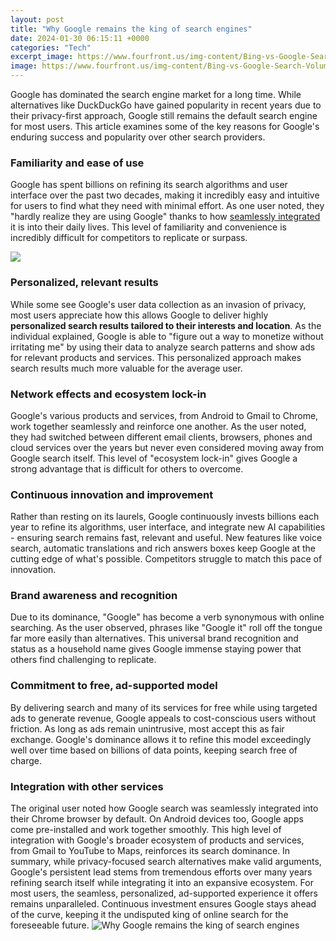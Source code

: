 ```yaml
---
layout: post
title: "Why Google remains the king of search engines"
date: 2024-01-30 06:15:11 +0000
categories: "Tech"
excerpt_image: https://www.fourfront.us/img-content/Bing-vs-Google-Search-Volume.png
image: https://www.fourfront.us/img-content/Bing-vs-Google-Search-Volume.png
---
```


Google has dominated the search engine market for a long time. While alternatives like DuckDuckGo have gained popularity in recent years due to their privacy-first approach, Google still remains the default search engine for most users. This article examines some of the key reasons for Google's enduring success and popularity over other search providers.
### Familiarity and ease of use
Google has spent billions on refining its search algorithms and user interface over the past two decades, making it incredibly easy and intuitive for users to find what they need with minimal effort. As one user noted, they "hardly realize they are using Google" thanks to how [seamlessly integrated](https://fistore.mysenprints.com/collection/ager) it is into their daily lives. This level of familiarity and convenience is incredibly difficult for competitors to replicate or surpass. 

![](https://seoyv.com/wp-content/uploads/2020/02/Trump-accuses-Google-search-engine-of-story-selecting-bias.jpg)
### Personalized, relevant results 
While some see Google's user data collection as an invasion of privacy, most users appreciate how this allows Google to deliver highly **personalized search results tailored to their interests and location**. As the individual explained, Google is able to "figure out a way to monetize without irritating me" by using their data to analyze search patterns and show ads for relevant products and services. This personalized approach makes search results much more valuable for the average user.
### Network effects and ecosystem lock-in
Google's various products and services, from Android to Gmail to Chrome, work together seamlessly and reinforce one another. As the user noted, they had switched between different email clients, browsers, phones and cloud services over the years but never even considered moving away from Google search itself. This level of "ecosystem lock-in" gives Google a strong advantage that is difficult for others to overcome. 
### Continuous innovation and improvement
Rather than resting on its laurels, Google continuously invests billions each year to refine its algorithms, user interface, and integrate new AI capabilities - ensuring search remains fast, relevant and useful. New features like voice search, automatic translations and rich answers boxes keep Google at the cutting edge of what's possible. Competitors struggle to match this pace of innovation.
### Brand awareness and recognition 
Due to its dominance, "Google" has become a verb synonymous with online searching. As the user observed, phrases like "Google it" roll off the tongue far more easily than alternatives. This universal brand recognition and status as a household name gives Google immense staying power that others find challenging to replicate. 
### Commitment to free, ad-supported model 
By delivering search and many of its services for free while using targeted ads to generate revenue, Google appeals to cost-conscious users without friction. As long as ads remain unintrusive, most accept this as fair exchange. Google's dominance allows it to refine this model exceedingly well over time based on billions of data points, keeping search free of charge.
### Integration with other services 
The original user noted how Google search was seamlessly integrated into their Chrome browser by default. On Android devices too, Google apps come pre-installed and work together smoothly. This high level of integration with Google's broader ecosystem of products and services, from Gmail to YouTube to Maps, reinforces its search dominance.
In summary, while privacy-focused search alternatives make valid arguments, Google's persistent lead stems from tremendous efforts over many years refining search itself while integrating it into an expansive ecosystem. For most users, the seamless, personalized, ad-supported experience it offers remains unparalleled. Continuous investment ensures Google stays ahead of the curve, keeping it the undisputed king of online search for the foreseeable future.
![Why Google remains the king of search engines](https://www.fourfront.us/img-content/Bing-vs-Google-Search-Volume.png)
